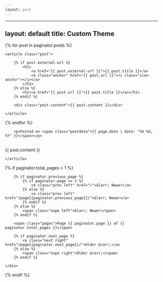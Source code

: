 ```yaml
---
layout: post
---
```


  
---
layout: default
title: Custom Theme
---

{% for post in paginator.posts %}

	<article class="post">

		{% if post.external-url %}
			<h1>
				<a href="{{ post.external-url }}">{{ post.title }}</a>
				<a class="anchor" href="{{ post.url }}"><i class="icon-anchor"></i></a>
			</h1>
		{% else %}
			<h1><a href="{{ post.url }}">{{ post.title }}</a></h1>
		{% endif %}

		<div class="post-content">{{ post.content }}</div>

	</article>

{% endfor %}
			<!--<span>{{ post.date | date_to_string }}</span>
		<p><span class="postdate">{{ page.date | date: "%b %d, %Y" }}</span></p>-->


		<p>Posted on <span class="postdate">{{ page.date | date: "%b %d, %Y" }}</span></p>


<br/>
		<div class="post-content">{{ post.content }}</div>

	</article>


<!--{% for post in site.categories.Code %}
 <li><span>{{ post.date | date_to_string }}</span> &nbsp; <a href="{{ post.url }}">{{ post.title }}</a></li>
{% endfor %}-->


{% if paginator.total_pages > 1 %}
	<div class="postnavigation">

		{% if paginator.previous_page %}
			{% if paginator.page == 2 %}
				<a class="prev left" href="/">&larr; Newer</a>
			{% else %}
				<a class="prev left" href="/page{{paginator.previous_page}}/">&larr; Newer</a>
			{% endif %}
		{% else %}
			<span class="nope left">&larr; Newer</span>
		{% endif %}

		<span class="pages">Page {{ paginator.page }} of {{ paginator.total_pages }}</span>

		{% if paginator.next_page %}
			<a class="next right" href="/page{{paginator.next_page}}/">Older &rarr;</a>
		{% else %}
			<span class="nope right">Older &rarr;</span>
		{% endif %}

	</div>
{% endif %}
